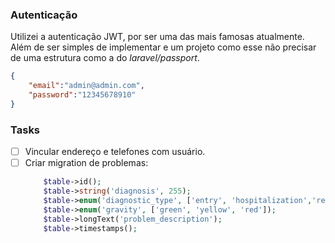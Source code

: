 ### Autenticação 

Utilizei a autenticação JWT, por ser uma das mais famosas atualmente. Além de ser simples de implementar e um projeto como esse não precisar de uma estrutura como a do *laravel/passport*.

```json
{
    "email":"admin@admin.com",
    "password":"12345678910"
}
```


### Tasks
- [ ] Vincular endereço e telefones com usuário.
- [ ] Criar migration de problemas:
    ```php
        $table->id();
        $table->string('diagnosis', 255);
        $table->enum('diagnostic_type', ['entry', 'hospitalization','return','diary','exit']);
        $table->enum('gravity', ['green', 'yellow', 'red']);
        $table->longText('problem_description');
        $table->timestamps();
    ```